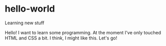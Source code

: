 # hello-world
Learning new stuff

Hello! I want to learn some programming. At the moment I've only touched HTML and CSS a bit. I think, I might like this. Let's go!
